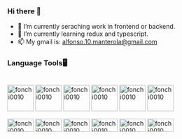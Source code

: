 ### Hi there 👋



- 🔭 I’m currently seraching work in frontend or backend.
- 🌱 I’m currently learning redux and typescript.
- 📫 My gmail is: alfonso.10.manterola@gmail.com


### Language Tools🖥️

<div style="display: inline_block"><br>
<img align="center" alt="fonchi0010" height="60" width="60" src="https://cdn.jsdelivr.net/gh/devicons/devicon/icons/html5/html5-original-wordmark.svg" />
<img align="center" alt="fonchi0010" height="60" width="60" src="https://cdn.jsdelivr.net/gh/devicons/devicon/icons/css3/css3-original-wordmark.svg" />
<img align="center" alt="fonchi0010" height="60" width="60"  src="https://cdn.jsdelivr.net/gh/devicons/devicon/icons/javascript/javascript-original.svg" />
<img align="center" alt="fonchi0010" height="60" width="60" src="https://cdn.jsdelivr.net/gh/devicons/devicon/icons/react/react-original.svg" />
<img align="center" alt="fonchi0010" height="60" width="60" src="https://cdn.jsdelivr.net/gh/devicons/devicon/icons/nodejs/nodejs-original-wordmark.svg" />
<img align="center" alt="fonchi0010" height="60" width="60" src="https://cdn.jsdelivr.net/gh/devicons/devicon/icons/mysql/mysql-plain.svg" />
</div>

<div style"display: inline_block"><br>
  <img align="center" alt="fonchi0010" height="30" width="60" src="https://img.shields.io/badge/HTML5-E34F26?style=for-the-badge&logo=html5&logoColor=white">
  <img align="center" alt="fonchi0010" height="30" width="60" src="https://img.shields.io/badge/CSS3-1572B6?style=for-the-badge&logo=css3&logoColor=white">
  <img align="center" alt="fonchi0010" height="30" width="60" src="https://img.shields.io/badge/JavaScript-323330?style=for-the-badge&logo=javascript&logoColor=F7DF1E">
  <img align="center" alt="fonchi0010" height="30" width="60" src="https://img.shields.io/badge/React-20232A?style=for-the-badge&logo=react&logoColor=61DAFB">
  <img align="center" alt="fonchi0010" height="30" width="60" src="https://img.shields.io/badge/Node.js-43853D?style=for-the-badge&logo=node.js&logoColor=white">
  <img align="center" alt="fonchi0010" height="30" width="60" src="https://img.shields.io/badge/MySQL-005C84?style=for-the-badge&logo=mysql&logoColor=white">
</div>
